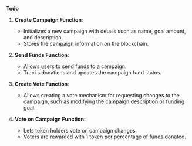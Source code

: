 **Todo**

1. **Create Campaign Function**:  
   - Initializes a new campaign with details such as name, goal amount, and description.  
   - Stores the campaign information on the blockchain.

2. **Send Funds Function**:  
   - Allows users to send funds to a campaign.  
   - Tracks donations and updates the campaign fund status.

3. **Create Vote Function**:  
   - Allows creating a vote mechanism for requesting changes to the campaign, such as modifying the campaign description or funding goal.

4. **Vote on Campaign Function**:  
   - Lets token holders vote on campaign changes.  
   - Voters are rewarded with 1 token per percentage of funds donated.
